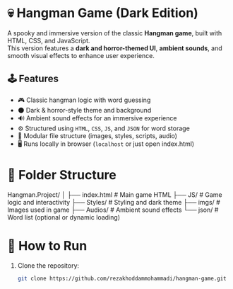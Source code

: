 # 💀 Hangman Game (Dark Edition)

A spooky and immersive version of the classic **Hangman game**, built with HTML, CSS, and JavaScript.  
This version features a **dark and horror-themed UI**, **ambient sounds**, and smooth visual effects to enhance user experience.

## 🕹 Features

- 🎮 Classic hangman logic with word guessing
- 🌑 Dark & horror-style theme and background
- 🔊 Ambient sound effects for an immersive experience
- ⚙️ Structured using `HTML`, `CSS`, `JS`, and `JSON` for word storage
- 📁 Modular file structure (images, styles, scripts, audio)
- 🖥️ Runs locally in browser (`localhost` or just open index.html)

# 📁 Folder Structure

Hangman.Project/
│
├── index.html # Main game HTML
├── JS/ # Game logic and interactivity
├── Styles/ # Styling and dark theme
├── imgs/ # Images used in game
├── Audios/ # Ambient sound effects
└── json/ # Word list (optional or dynamic loading)


# 🚀 How to Run

1. Clone the repository:
   ```bash
   git clone https://github.com/rezakhoddammohammadi/hangman-game.git



